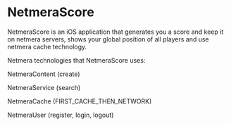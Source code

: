 NetmeraScore
============

NetmeraScore is an iOS application that generates you a score and keep it on netmera servers, shows your global position of all players and use netmera cache technology.

Netmera technologies that NetmeraScore uses:

NetmeraContent  (create)

NetmeraService  (search)

NetmeraCache    (FIRST_CACHE_THEN_NETWORK)

NetmeraUser     (register, login, logout)